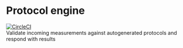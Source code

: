 # Protocol engine
[![CircleCI](https://circleci.com/gh/Dje-Bos/healthtech-protocol-validator/tree/develop.svg?style=svg)](https://circleci.com/gh/Dje-Bos/healthtech-protocol-validator/tree/develop)  
Validate incoming measurements against autogenerated protocols and respond with results
